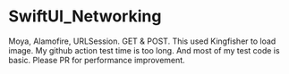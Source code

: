 # SwiftUI_Networking
Moya, Alamofire, URLSession. GET & POST.
This used Kingfisher to load image.
My github action test time is too long. And most of my test code is basic.
Please PR for performance improvement.

